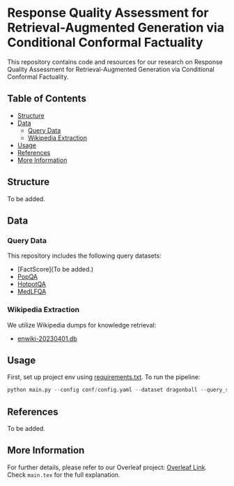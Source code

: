 # Response Quality Assessment for Retrieval-Augmented Generation via Conditional Conformal Factuality

This repository contains code and resources for our research on Response Quality Assessment for Retrieval-Augmented
Generation via Conditional Conformal Factuality.

## Table of Contents
- [Structure](#Structure)
- [Data](#data)
  - [Query Data](#query-data)
  - [Wikipedia Extraction](#wikipedia-extraction)
- [Usage](#usage)
- [References](#references)
- [More Information](#more-information)

## Structure
To be added.

## Data
### Query Data
This repository includes the following query datasets:
- [FactScore](To be added.)
- [PopQA](https://huggingface.co/datasets/akariasai/PopQA)
- [HotpotQA](https://huggingface.co/datasets/hotpotqa/hotpot_qa)
- [MedLFQA](https://github.com/jjcherian/conformal-safety/tree/main/data/MedLFQAv2)

### Wikipedia Extraction
We utilize Wikipedia dumps for knowledge retrieval:
- [enwiki-20230401.db](https://drive.google.com/file/d/1mekls6OGOKLmt7gYtHs0WGf5oTamTNat/view?usp=drive_link)

## Usage
First, set up project env using [requirements.txt](requirements.txt).
To run the pipeline:
```python
python main.py --config conf/config.yaml --dataset dragonball --query_size 500
```

## References
To be added. 

## More Information
For further details, please refer to our Overleaf project: [Overleaf Link](https://www.overleaf.com/project/672d37f809abf87f2462aa37). Check `main.tex` for the full explanation.

